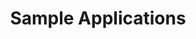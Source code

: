---
type: "docs"
title: "Sample Applications"
linkTitle: "Sample Applications"
weight: 40
description: >
    Sample applications using Drasi
---
